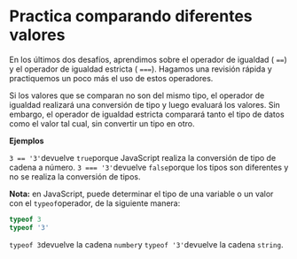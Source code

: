 
# Practica comparando diferentes valores

En los últimos dos desafíos, aprendimos sobre el operador de igualdad ( `==`) y el operador de igualdad estricta ( `===`). Hagamos una revisión rápida y practiquemos un poco más el uso de estos operadores.

Si los valores que se comparan no son del mismo tipo, el operador de igualdad realizará una conversión de tipo y luego evaluará los valores. Sin embargo, el operador de igualdad estricta comparará tanto el tipo de datos como el valor tal cual, sin convertir un tipo en otro.

**Ejemplos**

`3 == '3'`devuelve `true`porque JavaScript realiza la conversión de tipo de cadena a número. `3 === '3'`devuelve `false`porque los tipos son diferentes y no se realiza la conversión de tipos.

**Nota:** en JavaScript, puede determinar el tipo de una variable o un valor con el `typeof`operador, de la siguiente manera:

```js
typeof 3
typeof '3'

```

`typeof 3`devuelve la cadena `number`y `typeof '3'`devuelve la cadena `string`.